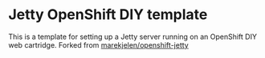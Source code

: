 Jetty OpenShift DIY template
============================

This is a template for setting up a Jetty server running on an OpenShift DIY web cartridge. Forked from [marekjelen/openshift-jetty](https://github.com/marekjelen/openshift-jetty)